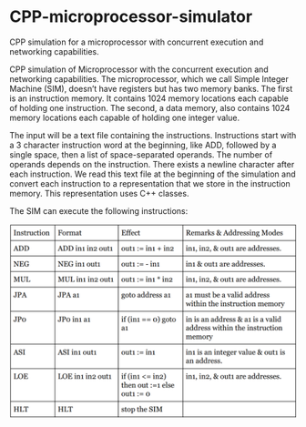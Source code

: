 # CPP-microprocessor-simulator
CPP simulation for a microprocessor with concurrent execution and networking capabilities.


CPP simulation of Microprocessor with the concurrent execution and networking capabilities. The microprocessor, which we call Simple Integer Machine (SIM), doesn’t have registers but has two memory banks. The first is an instruction memory. It contains 1024 memory locations each capable of holding one instruction. The second, a data memory, also contains 1024 memory locations each capable of holding one integer value. 

The input will be a text file containing the instructions. Instructions start with a 3 character instruction word at the beginning, like ADD, followed by a single space, then a list of space-separated operands. The number of operands depends on the instruction. There exists a newline character after each instruction. We read this text file at the beginning of the simulation and convert each instruction to a representation that we store in the instruction memory. This representation uses C++ classes.

The SIM can execute the following instructions:
<p align="center">
<img src="instructions.png">
</p>
